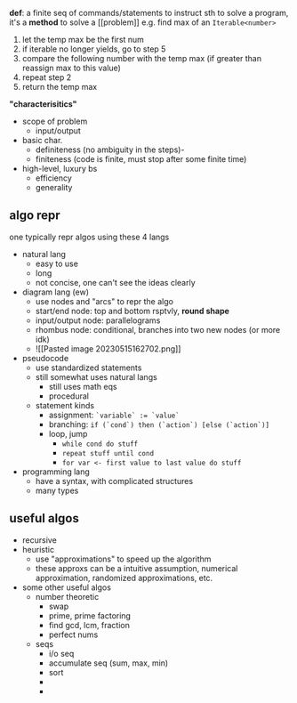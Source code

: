 **def**: a finite seq of commands/statements to instruct sth to solve a program, it's a **method** to solve a [[problem]]
e.g. find max of an `Iterable<number>`
1. let the temp max be the first num
2. if iterable no longer yields, go to step 5
3. compare the following number with the temp max (if greater than reassign max to this value)
4. repeat step 2
5. return the temp max

**"characterisitics"**
- scope of problem
	- input/output
- basic char.
	- definiteness (no ambiguity in the steps)- 
	- finiteness (code is finite, must stop after some finite time)
- high-level, luxury bs
	- efficiency
	- generality

## algo repr
one typically repr algos using these 4 langs
- natural lang
	- easy to use
	- long
	- not concise, one can't see the ideas clearly
- diagram lang (ew)
	- use nodes and "arcs" to repr the algo
	- start/end node: top and bottom rsptvly, **round shape**
	- input/output node: parallelograms
	- rhombus node: conditional, branches into two new nodes (or more idk)
	- ![[Pasted image 20230515162702.png]]
- pseudocode
	- use standardized statements
	- still somewhat uses natural langs
		- still uses math eqs
		- procedural
	- statement kinds
		- assignment: ``` `variable` := `value` ```
		- branching: ```if (`cond`) then (`action`) [else (`action`)] ``` 
		- loop, jump
			- ```while cond do stuff```
			- ```repeat stuff until cond```
			- ```for var <- first value to last value do stuff```
- programming lang
	- have a syntax, with complicated structures
	- many types

## useful algos
- recursive
- heuristic
	- use "approximations" to speed up the algorithm
	- these approxs can be a intuitive assumption, numerical approximation, randomized approximations, etc.
- some other useful algos
	- number theoretic
		- swap
		- prime, prime factoring
		- find gcd, lcm, fraction
		- perfect nums
	- seqs
		- i/o seq
		- accumulate seq (sum, max, min)
		- sort
		- 
		- 